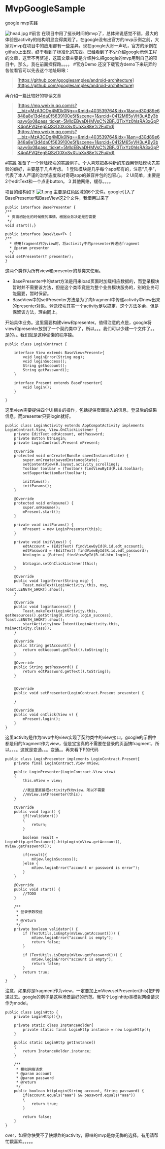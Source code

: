 # MvpGoogleSample
google mvp实践

![head.jpg](http://upload-images.jianshu.io/upload_images/1931006-36ee6a7060af4771.jpg?imageMogr2/auto-orient/strip%7CimageView2/2/w/1240)
#前言
在项目中用了挺长时间的mvp了，总体来说感觉不错，最大的体验是activity的结构明显变得美观了。在google没有出官方的mvp示例之前，大家对mvp在项目中的应用都有一些差异。现在google大哥一声吼，官方的示例在github上出现，终于看到了标准化的东西。已经看到了不少介绍google示例工程的文章，这里不再赘述，这篇文章主要是介绍肿么把google的mvp用到自己的项目中，那么，我在前面探探路。。。。
#官方Demo
还没下载官方demo下来玩弄的各位看官可以先去这个地址瞅瞅：
>[https://github.com/googlesamples/android-architecture](https://github.com/googlesamples/android-architecture)

再介绍一篇比较好的导读文章
>[https://mp.weixin.qq.com/s?__biz=MzA3ODg4MDk0Ng==&mid=403539764&idx=1&sn=d30d89e6848a8e13d4da0f5639100e5f&scene=1&srcid=0412M65yVH3uABy3bpavy6x0&pass_ticket=5MIdEBvaDHMVsC%2BFJ3TixYz0hIsRA3xGpPK4qAFVQEeg5QSzD0XnSvXUaXx88e%2Fu#rd](https://mp.weixin.qq.com/s?__biz=MzA3ODg4MDk0Ng==&mid=403539764&idx=1&sn=d30d89e6848a8e13d4da0f5639100e5f&scene=1&srcid=0412M65yVH3uABy3bpavy6x0&pass_ticket=5MIdEBvaDHMVsC%2BFJ3TixYz0hIsRA3xGpPK4qAFVQEeg5QSzD0XnSvXUaXx88e%2Fu#rd)

#实践
准备了一个登陆模块的实践例子。个人喜欢把各种新的东西用登陆模块先实验的癖好，主要基于几点考虑。
1 登陆模块是几乎每个app都有的，注意“几乎”，代表了本人严谨的治学态度和对奇葩app的兼容并包的包容心。
2 UI简单，主要是2个editText和一个点击button。
3 其他网络，缓存。。。。

项目的结构如下
![1.png](http://upload-images.jianshu.io/upload_images/1931006-47d12227c2ae7d09.png?imageMogr2/auto-orient/strip%7CimageView2/2/w/1240)
主要是红色区域的6个文件。google引入了BasePresenter和BaseView这2个文件，我借用过来了
```
public interface BasePresenter {    
/**    
 * 页面初始化的时候做的事情，根据业务决定是否需要     
 */    
void start();}
```
```
public interface BaseView<T> {    
/**     
  * 使用fragment作为view时，将activity中的presenter传递给fragment     
  * @param presenter     
  */    
void setPresenter(T presenter);
}
```
这两个类作为所有view和presenter的基类来使用。
* BasePresenter中的start方法是用来load页面时加载相应数据的，而登录模块暂时并不需要该方法，但是这个类毕竟是为整个业务模块服务的，别的业务可能需要，暂时保留。
* BaseView中的setPresenter方法是为了向fragment中传递activity中new出来的presenter对象。登录模块其实一个activity足以搞定，这个方法多余，但是保留该方法，理由同上。

开始具体业务。这里需要构建view和presenter。值得注意的点是，google将view和presenter放到了一个契约类中了，所以。。。我们可以少建一个文件了。。是的。。我们就是这种偷懒的程序猿。
```
public class LoginContract {    

    interface View extends BaseView<Present>{        
        void loginError(String msg);        
        void loginSuccess();        
        String getAccount();        
        String getPassword();    
    }    

    interface Present extends BasePresenter{        
        void login();    
    }

}
```
这里view需要提供四个UI相关的操作，包括提供页面输入的信息，登录后的结果信息。而presenter只要login就好。
```
public class LoginActivity extends AppCompatActivity implements LoginContract.View, View.OnClickListener {
    private EditText edtAccount, edtPassword;
    private Button btnLogin;
    private LoginContract.Present mPresent;

    @Override
    protected void onCreate(Bundle savedInstanceState) {
        super.onCreate(savedInstanceState);
        setContentView(R.layout.activity_scrolling);
        Toolbar toolbar = (Toolbar) findViewById(R.id.toolbar);
        setSupportActionBar(toolbar);

        initViews();
        initParams();
    }

    @Override
    protected void onResume() {
        super.onResume();
        mPresent.start();
    }

    private void initParams() {
        mPresent = new LoginPresenter(this);
    }

    private void initViews() {
        edtAccount = (EditText) findViewById(R.id.edt_account);
        edtPassword = (EditText) findViewById(R.id.edt_password);
        btnLogin = (Button) findViewById(R.id.btn_login);

        btnLogin.setOnClickListener(this);
    }

    @Override
    public void loginError(String msg) {
        Toast.makeText(LoginActivity.this, msg, Toast.LENGTH_SHORT).show();
    }

    @Override
    public void loginSuccess() {
        Toast.makeText(LoginActivity.this, getResources().getString(R.string.login_success), Toast.LENGTH_SHORT).show();
        startActivity(new Intent(LoginActivity.this, MainActivity.class));
    }

    @Override
    public String getAccount() {
        return edtAccount.getText().toString();
    }

    @Override
    public String getPassword() {
        return edtPassword.getText().toString();
    }


    @Override
    public void setPresenter(LoginContract.Present presenter) {

    }

    @Override
    public void onClick(View v) {
        mPresent.login();
    }
}
```
这里activity是作为mvp中的view实现了契约类中的view接口。google的示例中都是用的fragment作为view，但是宝宝真的不需要在登录的页面搞fragment，所以。。。。这就是变通。。。变通。。再来看下P的代码
```
public class LoginPresenter implements LoginContract.Present{
    private final LoginContract.View mView;

    public LoginPresenter(LoginContract.View view)
    {
        this.mView = view;

        //我这里直接把activity作为view，所以不需要
        //mView.setPresenter(this);
    }

    @Override
    public void login() {
        if(!validator())
        {
            return;
        }

        boolean result = LoginHttp.getInstance().httpLogin(mView.getAccount(), mView.getPassword());

        if(result){
            mView.loginSuccess();
        }else {
            mView.loginError("account or password is error");
        }
    }

    @Override
    public void start() {
        //TODO
    }

    /**
     * 登录参数校验
     *
     * @return
     */
    private boolean validator() {
        if (TextUtils.isEmpty(mView.getAccount())) {
            mView.loginError("account is empty");
            return false;
        }

        if (TextUtils.isEmpty(mView.getPassword())) {
            mView.loginError("account is empty");
            return false;
        }
        return true;
    }
}
```
注意，如果你是fragment作为view，一定要加上mView.setPresenter(this)把P传递过去。google的例子是这种场景最好的示范。我写个Loginhttp类模拟网络请求作为model。
```
public class LoginHttp {
    private LoginHttp(){};

    private static class InstanceHolder{
        private static final LoginHttp instance = new LoginHttp();
    }

    public static LoginHttp getInstance()
    {
        return InstanceHolder.instance;
    }

    /**
     * 模拟网络请求
     * @param account
     * @param password
     * @return
     */
    public boolean httpLogin(String account, String password) {
        if(account.equals("aaa") && password.equals("aaa"))
        {
            return true;
        }

        return false;
    }
}
```
over，如果你快受不了快爆炸的activity，原味的mvp是你无悔的选择。有用请帮忙戳喜欢。。。。。
